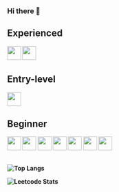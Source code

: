 ### Hi there 👋 

<b>Experienced<b>
---

<img height="32" width="32" src="https://cdn.simpleicons.org/csharp/000000/ffffff" />
<img height="32" width="32" src="https://cdn.simpleicons.org/unity/000000/ffffff" />
</br>

<b>Entry-level<b>
---

<img height="32" width="32" src="https://cdn.simpleicons.org/git/000000/ffffff" />
</br>

<b>Beginner<b>
---
<img height="32" width="32" src="https://cdn.simpleicons.org/cplusplus/000000/ffffff" />
<img height="32" width="32" src="https://cdn.simpleicons.org/unrealengine/000000/ffffff" />
<img height="32" width="32" src="https://cdn.simpleicons.org/godotengine/000000/ffffff" />
<img height="32" width="32" src="https://cdn.simpleicons.org/blender/000000/ffffff" />
<img height="32" width="32" src="https://cdn.simpleicons.org/html5/000000/ffffff" />
<img height="32" width="32" src="https://cdn.simpleicons.org/python/000000/ffffff" />
<img height="32" width="32" src="https://cdn.simpleicons.org/rust/000000/ffffff" />


</br>

<b></b>
---
![Top Langs](https://github-readme-stats.vercel.app/api/top-langs/?username=OblivionShaw&theme=radical&layout=compact)
<!--![Top Langs](https://github-readme-stats.vercel.app/api/top-langs/?username=OblivionShaw&layout=compact)-->
![Leetcode Stats](https://leetcard.jacoblin.cool/ShawRoot)

<!--
**OblivionShaw/OblivionShaw** is a ✨ _special_ ✨ repository because its `README.md` (this file) appears on your GitHub profile.

Here are some ideas to get you started:

- 🔭 I’m currently working on ...
- 🌱 I’m currently learning ...
- 👯 I’m looking to collaborate on ...
- 🤔 I’m looking for help with ...
- 💬 Ask me about ...
- 📫 How to reach me: ...
- 😄 Pronouns: ...
- ⚡ Fun fact: ...
-->
